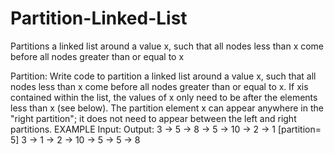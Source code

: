 # Partition-Linked-List
Partitions a linked list around a value x, such that all nodes less than x come  before all nodes greater than or equal to x

Partition: Write code to partition a linked list around a value x, such that all nodes less than x come 
before all nodes greater than or equal to x. If xis contained within the list, the values of x only need 
to be after the elements less than x (see below). The partition element x can appear anywhere in the 
"right partition"; it does not need to appear between the left and right partitions. 
EXAMPLE 
Input: 
Output: 
3 -> 5 -> 8 -> 5 -> 10 -> 2 -> 1 [partition= 5] 
3 -> 1 -> 2 -> 10 -> 5 -> 5 -> 8
